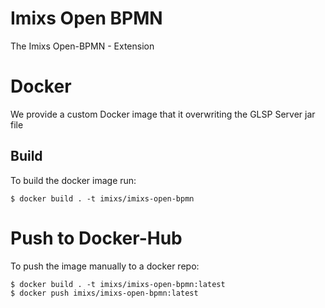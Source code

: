 # Imixs Open BPMN

The Imixs Open-BPMN - Extension

# Docker

We provide a custom Docker image that it overwriting the GLSP Server jar file

## Build

To build the docker image run:

    $ docker build . -t imixs/imixs-open-bpmn

# Push to Docker-Hub

To push the image manually to a docker repo:

    $ docker build . -t imixs/imixs-open-bpmn:latest
    $ docker push imixs/imixs-open-bpmn:latest
